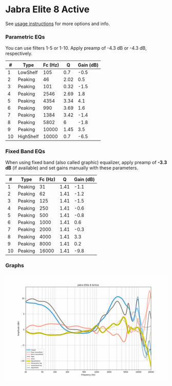 # Jabra Elite 8 Active
See [usage instructions](https://github.com/jaakkopasanen/AutoEq#usage) for more options and info.

### Parametric EQs
You can use filters 1-5 or 1-10. Apply preamp of -4.3 dB or -4.3 dB, respectively.

|   # | Type      |   Fc (Hz) |    Q |   Gain (dB) |
|-----|-----------|-----------|------|-------------|
|   1 | LowShelf  |       105 | 0.7  |        -0.5 |
|   2 | Peaking   |        46 | 2.02 |         0.5 |
|   3 | Peaking   |       101 | 0.32 |        -1.5 |
|   4 | Peaking   |      2546 | 2.69 |         1.8 |
|   5 | Peaking   |      4354 | 3.34 |         4.1 |
|   6 | Peaking   |       990 | 3.69 |         1.6 |
|   7 | Peaking   |      1384 | 3.42 |        -1.4 |
|   8 | Peaking   |      5802 | 6    |        -1.8 |
|   9 | Peaking   |     10000 | 1.45 |         3.5 |
|  10 | HighShelf |     10000 | 0.7  |        -6.5 |

### Fixed Band EQs
When using fixed band (also called graphic) equalizer, apply preamp of **-3.3 dB** (if available) and set gains manually with these parameters.

|   # | Type    |   Fc (Hz) |    Q |   Gain (dB) |
|-----|---------|-----------|------|-------------|
|   1 | Peaking |        31 | 1.41 |        -1.1 |
|   2 | Peaking |        62 | 1.41 |        -1.2 |
|   3 | Peaking |       125 | 1.41 |        -1.5 |
|   4 | Peaking |       250 | 1.41 |        -0.6 |
|   5 | Peaking |       500 | 1.41 |        -0.8 |
|   6 | Peaking |      1000 | 1.41 |         0.6 |
|   7 | Peaking |      2000 | 1.41 |        -0.3 |
|   8 | Peaking |      4000 | 1.41 |         3.3 |
|   9 | Peaking |      8000 | 1.41 |         0.2 |
|  10 | Peaking |     16000 | 1.41 |        -9.8 |

### Graphs
![](./Jabra%20Elite%208%20Active.png)
